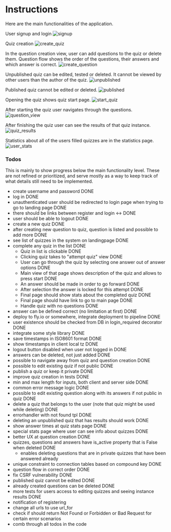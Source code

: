 # Instructions

Here are the main functionalities of the application.

User signup and login
![signup](assets/register.png)

Quiz creation
![create_quiz](assets/create_quiz.png)

In the question creation view, user can add questions to the quiz or delete them. Question flow shows the order of the questions, their answers and which answer is correct.
![create_question](assets/create_questions.png)

Unpublished quiz can be edited, tested or deleted. It cannot be viewed by other users than the author of the quiz.
![unpublished](assets/unpublished.png)

Published quiz cannot be edited or deleted.
![published](assets/published.png)

Opening the quiz shows quiz start page.
![start_quiz](assets/start_quiz.png)

After starting the quiz user navigates through the questions.
![question_view](assets/question_view.png)

After finishing the quiz user can see the results of that quiz instance.
![quiz_results](assets/quiz_results.png)

Statistics about all of the users filled quizzes are in the statistics page.
![user_stats](assets/user_stats.png)


### Todos

This is mainly to show progress below the main functionality level. These are not refined or prioritized, and serve mostly as a way to keep track of what details still need to be implemented.

  - create username and password DONE
  - log in DONE
  - unauthenticated user should be redirected to login page when trying to go to
    landing page DONE
  - there should be links between register and login <-> DONE
  - user should be able to logout DONE
  - create a new quiz DONE
  - after creating new question to quiz, question is listed and possible to add more DONE
  - see list of quizzes in the system on landingpage DONE
  - complete any quiz in the list DONE
    - Quiz in list is clickable DONE
    - Clicking quiz takes to "attempt quiz" view DONE
    - User can go through the quiz by selecting one answer out of answer options DONE
    - Main view of that page shows description of the quiz and allows to press start DONE
    - An answer should be made in order to go forward DONE
    - After selection the answer is locked for this attempt DONE
    - Final page should show stats about the completed quiz DONE
    - Final page should have link to go to main page DONE
    - Handle quiz with no questions DONE
  - answer can be defined correct (no limitation at first) DONE
  - deploy to fly.io or somewhere, integrate deployment to pipeline DONE
  - user existence should be checked from DB in login_required decorator DONE
  - integrate some style library DONE
  - save timestamps in ISO8601 format DONE
  - show timestamps in client local tz DONE
  - logout button disabled when user not logged in DONE
  - answers can be deleted, not just added DONE
  - possible to navigate away from quiz and question creation DONE
  - possible to edit existing quiz if not public DONE
  - publish a quiz or keep it private DONE
  - improve quiz creation in tests DONE
  - min and max length for inputs, both client and server side DONE
  - common error message logic DONE
  - possible to edit existing question along with its answers if not public in quiz DONE
  - delete a quiz that belongs to the user (note that quiz might be used while deleting) DONE
  - errorhandler with not found tpl DONE
  - deleting an unpublished quiz that has results should work DONE
  - show answer times at quiz stats page DONE
  - special stats page where user can see info about quizzes DONE
  - better UX at question creation DONE
  - quizzes, questions and answers have is_active property that is False when deleted DONE
    - enables deleting questions that are in private quizzes that have been answered already
  - unique constraint to connection tables based on compound key DONE
  - question flow in correct order DONE
  - fix CSRF vulnerability DONE
  - published quiz cannot be edited DONE
  - already created questions can be deleted DONE
  - more tests for users access to editing quizzes and seeing instance results DONE
  - notification of registering
  - change all urls to use url_for
  - check if should return Not Found or Forbidden or Bad Request for certain error scenarios
  - comb through all todos in the code
